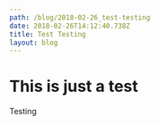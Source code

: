 ```yaml
---
path: /blog/2018-02-26_test-testing
date: 2018-02-26T14:12:40.738Z
title: Test Testing
layout: blog
---
```

# This is just a test

Testing